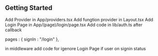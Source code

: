 
## Getting Started

Add Provider in App/providers.tsx
Add fungtion provider in Layout.tsx
Add Login Page in App/(page)/login/page.tsx
Add code in lib/auth.ts after callback

pages : {
        signIn : "/login"
    },

in middleware add code for igenore Login Page if user on signin status
